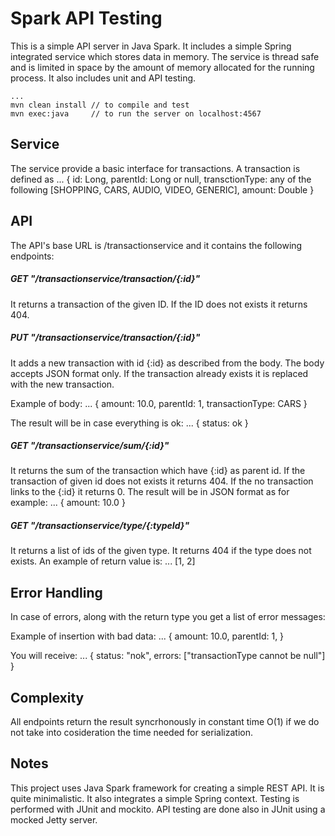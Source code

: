 Spark API Testing
===========

This is a simple API server in Java Spark. It includes a simple Spring integrated service which stores
data in memory. The service is thread safe and is limited in space by the amount of memory allocated for 
the running process. It also includes unit and API testing.

    ...
    mvn clean install // to compile and test
    mvn exec:java     // to run the server on localhost:4567

Service
-------

The service provide a basic interface for transactions. A transaction is defined as
    ...
    {
      id: Long,
      parentId: Long or null,
      transctionType: any of the following [SHOPPING, CARS, AUDIO, VIDEO, GENERIC],
      amount: Double
    }

API
-------

The API's base URL is /transactionservice and it contains the following endpoints:

##### GET "/transactionservice/transaction/{:id}"

It returns a transaction of the given ID.
If the ID does not exists it returns 404.

##### PUT "/transactionservice/transaction/{:id}"
It adds a new transaction with id {:id} as described from the body. 
The body accepts JSON format only. If the transaction already exists it is replaced with the new transaction.

Example of body:
    ...
    {
      amount: 10.0, 
      parentId: 1,
      transactionType: CARS
    }

The result will be in case everything is ok:
    ...
    { status: ok }

##### GET "/transactionservice/sum/{:id}"
It returns the sum of the transaction which have {:id} as parent id.
If the transaction of given id does not exists it returns 404.
If the no transaction links to the {:id} it returns 0.
The result will be in JSON format as for example:
    ...
    { amount: 10.0 }

##### GET "/transactionservice/type/{:typeId}"
It returns a list of ids of the given type. It returns 404 if the type 
does not exists. An example of return value is:
    ...
    [1, 2]

Error Handling
-------

In case of errors, along with the return type you get a list of error messages:

Example of insertion with bad data:
    ...
    {
      amount: 10.0, 
      parentId: 1,
    }

You will receive:
    ...
    {
      status: "nok", 
      errors: ["transactionType cannot be null"]
    }

Complexity
-------

All endpoints return the result syncrhonously in constant time O(1) if we do not take into cosideration the time needed for serialization.

Notes
-------
This project uses Java Spark framework for creating a simple REST API. It is quite minimalistic. It also integrates a simple Spring context. Testing is performed with JUnit and mockito. API testing are done also in JUnit using a mocked Jetty server. 
